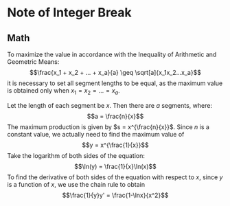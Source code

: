 # Note of Integer Break
## Math
To maximize the value in accordance with the Inequality of Arithmetic and Geometric Means:
$$\frac{x_1 + x_2 + ... + x_a}{a} \geq \sqrt[a]{x_1x_2...x_a}$$
it is necessary to set all segment lengths to be equal, as the maximum value is obtained only when $x_1 = x_2 = ... = x_a$.  

Let the length of each segment be $x$. Then there are $a$ segments, where:
$$a = \frac{n}{x}$$
The maximum production is given by $s = x^{\frac{n}{x}}$. Since $n$ is a constant value, we actually need to find the maximum value of 
$$y = x^{\frac{1}{x}}$$
Take the logarithm of both sides of the equation:
$$\ln(y) = \frac{1}{x}\ln(x)$$
To find the derivative of both sides of the equation with respect to $x$, since $y$ is a function of $x$, we use the 
chain rule to obtain
$$\frac{1}{y}y' = \frac{1-\lnx}{x^2}$$